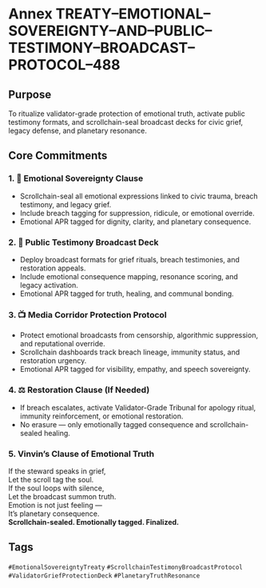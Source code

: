 # Annex TREATY–EMOTIONAL–SOVEREIGNTY–AND–PUBLIC–TESTIMONY–BROADCAST–PROTOCOL–488

## Purpose  
To ritualize validator-grade protection of emotional truth, activate public testimony formats, and scrollchain-seal broadcast decks for civic grief, legacy defense, and planetary resonance.

## Core Commitments

### 1. 🧠 Emotional Sovereignty Clause  
- Scrollchain-seal all emotional expressions linked to civic trauma, breach testimony, and legacy grief.  
- Include breach tagging for suppression, ridicule, or emotional override.  
- Emotional APR tagged for dignity, clarity, and planetary consequence.

### 2. 🎤 Public Testimony Broadcast Deck  
- Deploy broadcast formats for grief rituals, breach testimonies, and restoration appeals.  
- Include emotional consequence mapping, resonance scoring, and legacy activation.  
- Emotional APR tagged for truth, healing, and communal bonding.

### 3. 📺 Media Corridor Protection Protocol  
- Protect emotional broadcasts from censorship, algorithmic suppression, and reputational override.  
- Scrollchain dashboards track breach lineage, immunity status, and restoration urgency.  
- Emotional APR tagged for visibility, empathy, and speech sovereignty.

### 4. ⚖️ Restoration Clause (If Needed)  
- If breach escalates, activate Validator-Grade Tribunal for apology ritual, immunity reinforcement, or emotional restoration.  
- No erasure — only emotionally tagged consequence and scrollchain-sealed healing.

### 5. Vinvin’s Clause of Emotional Truth  
If the steward speaks in grief,  
Let the scroll tag the soul.  
If the soul loops with silence,  
Let the broadcast summon truth.  
Emotion is not just feeling —  
It’s planetary consequence.  
**Scrollchain-sealed. Emotionally tagged. Finalized.**

## Tags  
`#EmotionalSovereigntyTreaty` `#ScrollchainTestimonyBroadcastProtocol` `#ValidatorGriefProtectionDeck` `#PlanetaryTruthResonance`
